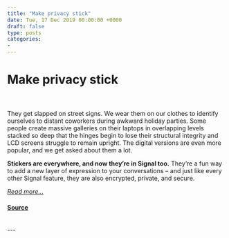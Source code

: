 ```yaml
---
title: "Make privacy stick"
date: Tue, 17 Dec 2019 00:00:00 +0000
draft: false
type: posts
categories: 
- 
---
```

# Make privacy stick

<br/>

<br/>
They get slapped on street signs. We wear them on our clothes to identify ourselves to distant coworkers during awkward holiday parties. Some people create massive galleries on their laptops in overlapping levels stacked so deep that the hinges begin to lose their structural integrity and LCD screens struggle to remain upright. The digital versions are even more popular, and we get asked about them a lot.

**Stickers are everywhere, and now they’re in Signal too.** They’re a fun way to add a new layer of expression to your conversations – and just like every other Signal feature, they are also encrypted, private, and secure.

[_Read more..._](https://signal.org/blog/make-privacy-stick/)

#### [Source](https://signal.org/blog/make-privacy-stick/)

<br/>
---
